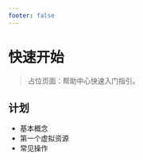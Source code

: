 ```yaml
---
footer: false
---
```


# 快速开始 <Term name="快速开始" desc="引导用户完成最小可用路径" descEn="Guide for minimum viable path" full="快速开始" fullEn="Quick Start" />

> 占位页面：帮助中心快速入门指引。

## 计划
- 基本概念 <Term name="镜像" desc="创建虚拟机或桌面模板的基础介质" descEn="Base media to create VM / desktop templates" full="镜像" fullEn="Image" />
- 第一个虚拟资源 <Term name="节点" desc="承载工作负载的物理主机" descEn="Physical host carrying workloads" full="节点" fullEn="Node" />
- 常见操作
